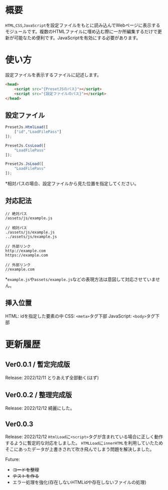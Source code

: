 # 概要
`HTML`,`CSS`,`JavaScript`を設定ファイルをもとに読み込んでWebページに表示するモジュールです。複数のHTMLファイルに埋め込む際に一か所編集するだけで更新が可能なため便利です。JavaScriptを有効にする必要があります。

# 使い方
設定ファイルを表示するファイルに記述します。

```html
<head>
    <script src="{PresetJSのパス}"></script>
    <script src="{設定ファイルのパス}"></script>
</head>
````

## 設定ファイル
```js
PresetJs.HtmlLoad([
    ["id","LoadFilePass"]
]);

PresetJs.CssLoad([
    "LoadFilePass"
]);

PresetJs.JsLoad([
    "LoadFilePass"
]);
```
*相対パスの場合、設定ファイルから見た位置を指定してください。

## 対応記法
```
// 絶対パス
/assets/js/example.js

// 相対パス
./assets/js/example.js
../assets/js/example.js

// 外部リンク
http://example.com
https://example.com

// 外部リンク
//example.com
```
*`example.js`や`assets/example.js`などの表現方法は意図して対応させていません。

## 挿入位置
HTML: idを指定した要素の中
CSS: `<meta>`タグ下部
JavaScript: `<body>`タグ下部

# 更新履歴

## Ver0.0.1 / 暫定完成版
Release: 2022/12/11
とりあえず全部動く(はず)

## Ver0.0.2 / 整理完成版
Release: 2022/12/12
綺麗にした。

## Ver0.0.3
Release: 2022/12/12
`HtmlLoad`に`<script>`タグが含まれている場合に正しく動作するように暫定的な対応をしました。
`HTMLLoad`に`innerHTML`を利用していたためそこにあったデータが上書きされて吹き飛んでしまう問題を解決しました。

Future:
- ~~コードを整理~~
- ~~テストを作る~~
- エラー処理を強化(存在しないHTMLidや存在しないファイルの処理)

<!--
開発メモ:

- Ver0.0.1 -
load.jsの位置はScriptに記述されているsrc情報を取得して位置を取得する。
あとはそれが相対パスだとかでまずload.jsの位置を出した後にそこを起点に読み込み設定されてるファイルの位置を出して絶対パスを見つける。

DOM読み込み中に実行するから設定されたパスを読み取れるっていう強引な技。
whileとforではforのほうが早いらしいのでforを使っていくことにしよう。
無茶苦茶なパスも一応対応できるように。

これ実行順番をJSからにしたら階層読み込みがうまくいかなさそう。後でやろう。
あと一応DOM読み終わってから処理させるようにしたい。

- Ver0.0.2 - 
addEventListenerで描画処理のforを囲んでおく。

# Version

Ver0.0.1 2022/12/11 - 3h25min
Ver0.0.2 2022/12/12 - 1h35min
Ver0.0.3 2022/12/12 - 55min + 30min
-->
